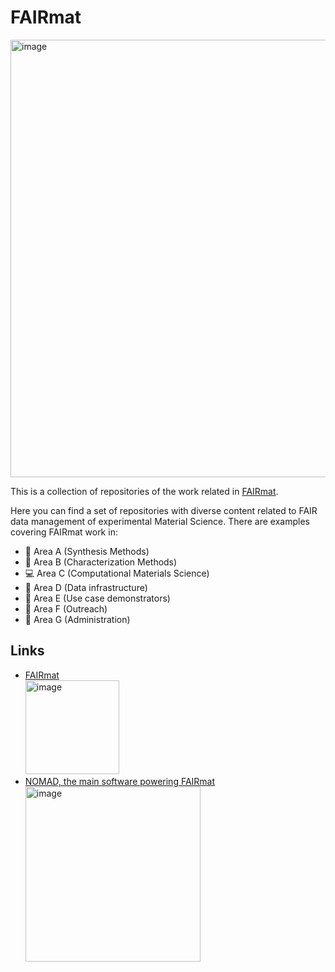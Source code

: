 # FAIRmat 
<img width="700" alt="image" src=https://user-images.githubusercontent.com/64071335/186448118-a2ffca84-9b24-4ece-804b-203622d7033d.png>

This is a collection of repositories of the work related in [FAIRmat](https://www.fairmat-nfdi.eu/).

Here you can find a set of repositories with diverse content related to FAIR data management of experimental Material Science. There are examples covering FAIRmat work in:
- :diamond_shape_with_a_dot_inside: Area A (Synthesis Methods) 
- :microscope: Area B (Characterization Methods)
- :computer: Area C (Computational Materials Science)
- :wrench: Area D (Data infrastructure)
- :battery: Area E (Use case demonstrators) 
- :rocket: Area F (Outreach)
- :book: Area G (Administration)

## Links 

- [FAIRmat](https://www.fairmat-nfdi.eu/)  
  [<img width="150" alt="image" src="https://user-images.githubusercontent.com/64071335/186441964-46315496-60c0-4024-a5dd-ba925deef512.png"> ](https://www.fairmat-nfdi.eu/) 
- [NOMAD, the main software powering FAIRmat](https://nomad-lab.eu/)  
  [<img width="280" alt="image" src="https://user-images.githubusercontent.com/64071335/186446332-cbc0339a-b782-4e7a-ab43-ef4949f5cef2.png">](https://nomad-lab.eu/)
